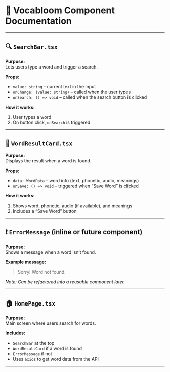 # 📘 Vocabloom Component Documentation

---

## 🔍 `SearchBar.tsx`

**Purpose:**  
Lets users type a word and trigger a search.

**Props:**
- `value: string` – current text in the input
- `onChange: (value: string)` – called when the user types
- `onSearch: () => void` – called when the search button is clicked

**How it works:**
1. User types a word
2. On button click, `onSearch` is triggered

---

## 📄 `WordResultCard.tsx`

**Purpose:**  
Displays the result when a word is found.

**Props:**
- `data: WordData` – word info (text, phonetic, audio, meanings)
- `onSave: () => void` – triggered when “Save Word” is clicked

**How it works:**
1. Shows word, phonetic, audio (if available), and meanings  
2. Includes a “Save Word” button

---

## ❗ `ErrorMessage` (inline or future component)

**Purpose:**  
Shows a message when a word isn’t found.

**Example message:**  
> Sorry! Word not found.

*Note: Can be refactored into a reusable component later.*

---

## 🏠 `HomePage.tsx`

**Purpose:**  
Main screen where users search for words.

**Includes:**
- `SearchBar` at the top
- `WordResultCard` if a word is found
- `ErrorMessage` if not
- Uses `axios` to get word data from the API

---
